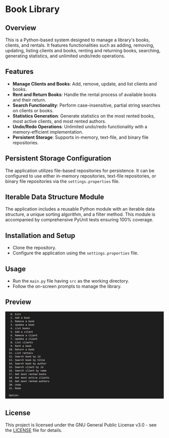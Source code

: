 # Book Library

## Overview

This is a Python-based system designed to manage a library's books, clients, and rentals. It features functionalities such as adding, removing, updating, listing clients and books, renting and returning books, searching, generating statistics, and unlimited undo/redo operations.

## Features

- **Manage Clients and Books**: Add, remove, update, and list clients and books.
- **Rent and Return Books**: Handle the rental process of available books and their return.
- **Search Functionality**: Perform case-insensitive, partial string searches on clients or books.
- **Statistics Generation**: Generate statistics on the most rented books, most active clients, and most rented authors.
- **Undo/Redo Operations**: Unlimited undo/redo functionality with a memory-efficient implementation.
- **Persistent Storage**: Supports in-memory, text-file, and binary file repositories.

## Persistent Storage Configuration

The application utilizes file-based repositories for persistence. It can be configured to use either in-memory repositories, text-file repositories, or binary file repositories via the `settings.properties` file.

## Iterable Data Structure Module

The application includes a reusable Python module with an iterable data structure, a unique sorting algorithm, and a filter method. This module is accompanied by comprehensive PyUnit tests ensuring 100% coverage.

## Installation and Setup

- Clone the repository.
- Configure the application using the `settings.properties` file.

## Usage

- Run the `main.py` file having `src` as the working directory.
- Follow the on-screen prompts to manage the library.

## Preview

![Application Preview](./Media/console.png)

## License

This project is licensed under the GNU General Public License v3.0 - see the [LICENSE](./LICENSE) file for details.
